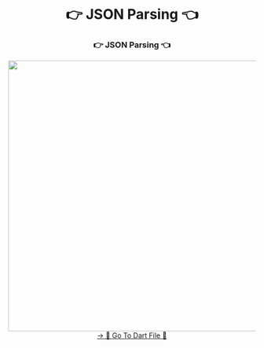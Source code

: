 <h1 align="center">👉 JSON Parsing 👈</h1>

<h3 align="center">👉 JSON Parsing 👈</h3>
<div align="center">
  
  <img height="550"  src="https://github.com/user-attachments/assets/c5b20f61-5855-45e0-ab3d-d54d2c83c406" />
</div>
<div align="center">
<a href="https://github.com/YashuPatel1724/Json_Data/tree/master/lib/jsonParsing">-> 📂 Go To Dart File 📂 </a>
</div>
